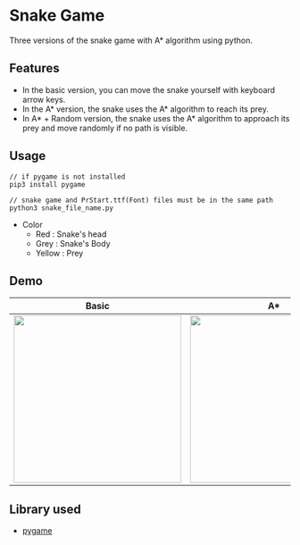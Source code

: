 # **Snake Game**
Three versions of the snake game with A* algorithm using python.

## Features
  * In the basic version, you can move the snake yourself with keyboard arrow keys.
  * In the A* version, the snake uses the A* algorithm to reach its prey.
  * In A* + Random version, the snake uses the A* algorithm to approach its prey and move randomly if no path is visible.
  
## Usage
 ```
 // if pygame is not installed
 pip3 install pygame
 
 // snake game and PrStart.ttf(Font) files must be in the same path
 python3 snake_file_name.py
 ```
  
 * Color
   * Red : Snake's head
   * Grey : Snake's Body
   * Yellow : Prey
 
## Demo
|Basic| A* |A* and Ramdom|
|:---:|:--:|:-----------:|
|<img src="https://user-images.githubusercontent.com/48203569/100622288-06471500-3364-11eb-8d60-173c8d2e51d1.gif" width="300" height="300">|<img src="https://user-images.githubusercontent.com/48203569/100622294-07784200-3364-11eb-9a2e-eed05a2e7c9c.gif" width="300" height="300">|<img src="https://user-images.githubusercontent.com/48203569/100622296-0810d880-3364-11eb-9ff3-0e144df6d8ca.gif" width="300" height="300">|  

## Library used
  * [pygame](https://www.pygame.org/)
